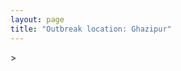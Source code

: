 ```yaml
---
layout: page
title: "Outbreak location: Ghazipur"
---
```

<div id="mapid">
<script src="https://buda-magenta.github.io/hazard_map/load_map.js"></script>
><script>
var marker_outbreak = L.marker([25.603508, 83.507454],{"autoPan": true}).addTo(map); marker_outbreak.bindTooltip("Ghazipur").openTooltip();

var circle_1 = L.circle([25.335649, 83.007629], {"pane": "markerPane", "color": "red", "fill": true, "fillOpacity": 0.2, "fillRule": "evenodd", "lineCap": "round", "lineJoin": "round", "opacity": 1.0, "radius": 220470, "stroke": true, "weight": 2}).addTo(map);
circle_1.bindTooltip("Varanasi<br>rank: 1<br>hazard index: 0.055118")

var circle_2 = L.circle([25.877933, 84.119959], {"pane": "markerPane", "color": "red", "fill": true, "fillOpacity": 0.2, "fillRule": "evenodd", "lineCap": "round", "lineJoin": "round", "opacity": 1.0, "radius": 198722, "stroke": true, "weight": 2}).addTo(map);
circle_2.bindTooltip("Ballia<br>rank: 2<br>hazard index: 0.049681")

var circle_3 = L.circle([28.651718, 77.221939], {"pane": "markerPane", "color": "red", "fill": true, "fillOpacity": 0.2, "fillRule": "evenodd", "lineCap": "round", "lineJoin": "round", "opacity": 1.0, "radius": 194902, "stroke": true, "weight": 2}).addTo(map);
circle_3.bindTooltip("Delhi<br>rank: 3<br>hazard index: 0.048726")

var circle_4 = L.circle([26.460914, 80.321759], {"pane": "markerPane", "color": "red", "fill": true, "fillOpacity": 0.2, "fillRule": "evenodd", "lineCap": "round", "lineJoin": "round", "opacity": 1.0, "radius": 143137, "stroke": true, "weight": 2}).addTo(map);
circle_4.bindTooltip("Kanpur<br>rank: 4<br>hazard index: 0.035784")

var circle_5 = L.circle([25.773344, 84.784977], {"pane": "markerPane", "color": "red", "fill": true, "fillOpacity": 0.2, "fillRule": "evenodd", "lineCap": "round", "lineJoin": "round", "opacity": 1.0, "radius": 106867, "stroke": true, "weight": 2}).addTo(map);
circle_5.bindTooltip("Chapra<br>rank: 5<br>hazard index: 0.026717")

var circle_6 = L.circle([25.438130, 81.833800], {"pane": "markerPane", "color": "red", "fill": true, "fillOpacity": 0.2, "fillRule": "evenodd", "lineCap": "round", "lineJoin": "round", "opacity": 1.0, "radius": 82440, "stroke": true, "weight": 2}).addTo(map);
circle_6.bindTooltip("Allahabad<br>rank: 6<br>hazard index: 0.020610")

var circle_7 = L.circle([28.570784, 77.327107], {"pane": "markerPane", "color": "red", "fill": true, "fillOpacity": 0.2, "fillRule": "evenodd", "lineCap": "round", "lineJoin": "round", "opacity": 1.0, "radius": 82119, "stroke": true, "weight": 2}).addTo(map);
circle_7.bindTooltip("Noida<br>rank: 7<br>hazard index: 0.020530")

var circle_8 = L.circle([26.148658, 85.340013], {"pane": "markerPane", "color": "red", "fill": true, "fillOpacity": 0.2, "fillRule": "evenodd", "lineCap": "round", "lineJoin": "round", "opacity": 1.0, "radius": 46561, "stroke": true, "weight": 2}).addTo(map);
circle_8.bindTooltip("Muzaffarpur<br>rank: 8<br>hazard index: 0.011640")

var circle_9 = L.circle([26.838100, 80.934600], {"pane": "markerPane", "color": "red", "fill": true, "fillOpacity": 0.2, "fillRule": "evenodd", "lineCap": "round", "lineJoin": "round", "opacity": 1.0, "radius": 45245, "stroke": true, "weight": 2}).addTo(map);
circle_9.bindTooltip("Lucknow<br>rank: 9<br>hazard index: 0.011311")

var circle_10 = L.circle([25.609324, 85.123525], {"pane": "markerPane", "color": "red", "fill": true, "fillOpacity": 0.2, "fillRule": "evenodd", "lineCap": "round", "lineJoin": "round", "opacity": 1.0, "radius": 42068, "stroke": true, "weight": 2}).addTo(map);
circle_10.bindTooltip("Patna<br>rank: 10<br>hazard index: 0.010517")

var circle_11 = L.circle([19.075990, 72.877393], {"pane": "markerPane", "color": "red", "fill": true, "fillOpacity": 0.2, "fillRule": "evenodd", "lineCap": "round", "lineJoin": "round", "opacity": 1.0, "radius": 26788, "stroke": true, "weight": 2}).addTo(map);
circle_11.bindTooltip("Mumbai<br>rank: 11<br>hazard index: 0.006697")

var circle_12 = L.circle([25.795593, 82.488341], {"pane": "markerPane", "color": "red", "fill": true, "fillOpacity": 0.2, "fillRule": "evenodd", "lineCap": "round", "lineJoin": "round", "opacity": 1.0, "radius": 25998, "stroke": true, "weight": 2}).addTo(map);
circle_12.bindTooltip("Jaunpur<br>rank: 12<br>hazard index: 0.006500")

var circle_13 = L.circle([22.541418, 88.357691], {"pane": "markerPane", "color": "red", "fill": true, "fillOpacity": 0.2, "fillRule": "evenodd", "lineCap": "round", "lineJoin": "round", "opacity": 1.0, "radius": 25610, "stroke": true, "weight": 2}).addTo(map);
circle_13.bindTooltip("Kolkata<br>rank: 13<br>hazard index: 0.006403")

var circle_14 = L.circle([25.720581, 85.255560], {"pane": "markerPane", "color": "red", "fill": true, "fillOpacity": 0.2, "fillRule": "evenodd", "lineCap": "round", "lineJoin": "round", "opacity": 1.0, "radius": 19778, "stroke": true, "weight": 2}).addTo(map);
circle_14.bindTooltip("Hajipur<br>rank: 14<br>hazard index: 0.004945")

var circle_15 = L.circle([26.671329, 83.364583], {"pane": "markerPane", "color": "red", "fill": true, "fillOpacity": 0.2, "fillRule": "evenodd", "lineCap": "round", "lineJoin": "round", "opacity": 1.0, "radius": 14334, "stroke": true, "weight": 2}).addTo(map);
circle_15.bindTooltip("Gorakhpur<br>rank: 15<br>hazard index: 0.003584")

var circle_16 = L.circle([25.954628, 83.647350], {"pane": "markerPane", "color": "red", "fill": true, "fillOpacity": 0.2, "fillRule": "evenodd", "lineCap": "round", "lineJoin": "round", "opacity": 1.0, "radius": 14174, "stroke": true, "weight": 2}).addTo(map);
circle_16.bindTooltip("Maunath Bhanjan<br>rank: 16<br>hazard index: 0.003544")

var circle_17 = L.circle([28.863842, 78.805778], {"pane": "markerPane", "color": "red", "fill": true, "fillOpacity": 0.2, "fillRule": "evenodd", "lineCap": "round", "lineJoin": "round", "opacity": 1.0, "radius": 13308, "stroke": true, "weight": 2}).addTo(map);
circle_17.bindTooltip("Moradabad<br>rank: 17<br>hazard index: 0.003327")

var circle_18 = L.circle([26.083143, 86.032571], {"pane": "markerPane", "color": "red", "fill": true, "fillOpacity": 0.2, "fillRule": "evenodd", "lineCap": "round", "lineJoin": "round", "opacity": 1.0, "radius": 13053, "stroke": true, "weight": 2}).addTo(map);
circle_18.bindTooltip("Darbhanga<br>rank: 18<br>hazard index: 0.003263")

var circle_19 = L.circle([24.796436, 85.007956], {"pane": "markerPane", "color": "red", "fill": true, "fillOpacity": 0.2, "fillRule": "evenodd", "lineCap": "round", "lineJoin": "round", "opacity": 1.0, "radius": 10862, "stroke": true, "weight": 2}).addTo(map);
circle_19.bindTooltip("Gaya<br>rank: 19<br>hazard index: 0.002716")

var circle_20 = L.circle([28.457876, 79.405571], {"pane": "markerPane", "color": "red", "fill": true, "fillOpacity": 0.2, "fillRule": "evenodd", "lineCap": "round", "lineJoin": "round", "opacity": 1.0, "radius": 10191, "stroke": true, "weight": 2}).addTo(map);
circle_20.bindTooltip("Bareilly<br>rank: 20<br>hazard index: 0.002548")

var circle_21 = L.circle([21.170200, 72.831100], {"pane": "markerPane", "color": "red", "fill": true, "fillOpacity": 0.2, "fillRule": "evenodd", "lineCap": "round", "lineJoin": "round", "opacity": 1.0, "radius": 9338, "stroke": true, "weight": 2}).addTo(map);
circle_21.bindTooltip("Surat<br>rank: 21<br>hazard index: 0.002335")

var circle_22 = L.circle([25.531031, 78.652689], {"pane": "markerPane", "color": "red", "fill": true, "fillOpacity": 0.2, "fillRule": "evenodd", "lineCap": "round", "lineJoin": "round", "opacity": 1.0, "radius": 7273, "stroke": true, "weight": 2}).addTo(map);
circle_22.bindTooltip("Jhansi<br>rank: 22<br>hazard index: 0.001818")

var circle_23 = L.circle([26.055318, 82.993139], {"pane": "markerPane", "color": "red", "fill": true, "fillOpacity": 0.2, "fillRule": "evenodd", "lineCap": "round", "lineJoin": "round", "opacity": 1.0, "radius": 6632, "stroke": true, "weight": 2}).addTo(map);
circle_23.bindTooltip("Nizamabad<br>rank: 23<br>hazard index: 0.001658")

var circle_24 = L.circle([25.286698, 87.132254], {"pane": "markerPane", "color": "red", "fill": true, "fillOpacity": 0.2, "fillRule": "evenodd", "lineCap": "round", "lineJoin": "round", "opacity": 1.0, "radius": 6373, "stroke": true, "weight": 2}).addTo(map);
circle_24.bindTooltip("Bhagalpur<br>rank: 24<br>hazard index: 0.001593")

var circle_25 = L.circle([30.909016, 75.851601], {"pane": "markerPane", "color": "red", "fill": true, "fillOpacity": 0.2, "fillRule": "evenodd", "lineCap": "round", "lineJoin": "round", "opacity": 1.0, "radius": 5814, "stroke": true, "weight": 2}).addTo(map);
circle_25.bindTooltip("Ludhiana<br>rank: 25<br>hazard index: 0.001454")

var circle_26 = L.circle([25.623457, 84.596839], {"pane": "markerPane", "color": "red", "fill": true, "fillOpacity": 0.2, "fillRule": "evenodd", "lineCap": "round", "lineJoin": "round", "opacity": 1.0, "radius": 5577, "stroke": true, "weight": 2}).addTo(map);
circle_26.bindTooltip("Arrah<br>rank: 26<br>hazard index: 0.001394")

var circle_27 = L.circle([26.131004, 84.391257], {"pane": "markerPane", "color": "red", "fill": true, "fillOpacity": 0.2, "fillRule": "evenodd", "lineCap": "round", "lineJoin": "round", "opacity": 1.0, "radius": 5337, "stroke": true, "weight": 2}).addTo(map);
circle_27.bindTooltip("Siwan<br>rank: 27<br>hazard index: 0.001334")

var circle_28 = L.circle([24.935635, 82.647701], {"pane": "markerPane", "color": "red", "fill": true, "fillOpacity": 0.2, "fillRule": "evenodd", "lineCap": "round", "lineJoin": "round", "opacity": 1.0, "radius": 5155, "stroke": true, "weight": 2}).addTo(map);
circle_28.bindTooltip("Mirzapur<br>rank: 28<br>hazard index: 0.001289")

var circle_29 = L.circle([25.280733, 83.125128], {"pane": "markerPane", "color": "red", "fill": true, "fillOpacity": 0.2, "fillRule": "evenodd", "lineCap": "round", "lineJoin": "round", "opacity": 1.0, "radius": 5013, "stroke": true, "weight": 2}).addTo(map);
circle_29.bindTooltip("Mughal Sarai<br>rank: 29<br>hazard index: 0.001253")

var circle_30 = L.circle([26.022697, 83.028873], {"pane": "markerPane", "color": "red", "fill": true, "fillOpacity": 0.2, "fillRule": "evenodd", "lineCap": "round", "lineJoin": "round", "opacity": 1.0, "radius": 4729, "stroke": true, "weight": 2}).addTo(map);
circle_30.bindTooltip("Azamgarh<br>rank: 30<br>hazard index: 0.001182")

var circle_31 = L.circle([24.197443, 82.666145], {"pane": "markerPane", "color": "red", "fill": true, "fillOpacity": 0.2, "fillRule": "evenodd", "lineCap": "round", "lineJoin": "round", "opacity": 1.0, "radius": 4705, "stroke": true, "weight": 2}).addTo(map);
circle_31.bindTooltip("Singrauli<br>rank: 31<br>hazard index: 0.001176")

var circle_32 = L.circle([26.269721, 82.994425], {"pane": "markerPane", "color": "red", "fill": true, "fillOpacity": 0.2, "fillRule": "evenodd", "lineCap": "round", "lineJoin": "round", "opacity": 1.0, "radius": 4526, "stroke": true, "weight": 2}).addTo(map);
circle_32.bindTooltip("Burhanpur<br>rank: 32<br>hazard index: 0.001132")

var circle_33 = L.circle([26.669512, 84.957411], {"pane": "markerPane", "color": "red", "fill": true, "fillOpacity": 0.2, "fillRule": "evenodd", "lineCap": "round", "lineJoin": "round", "opacity": 1.0, "radius": 4256, "stroke": true, "weight": 2}).addTo(map);
circle_33.bindTooltip("Motihari<br>rank: 33<br>hazard index: 0.001064")

var circle_34 = L.circle([25.264902, 82.985787], {"pane": "markerPane", "color": "red", "fill": true, "fillOpacity": 0.2, "fillRule": "evenodd", "lineCap": "round", "lineJoin": "round", "opacity": 1.0, "radius": 4021, "stroke": true, "weight": 2}).addTo(map);
circle_34.bindTooltip("Morvi<br>rank: 34<br>hazard index: 0.001005")

var circle_35 = L.circle([25.623400, 85.041700], {"pane": "markerPane", "color": "red", "fill": true, "fillOpacity": 0.2, "fillRule": "evenodd", "lineCap": "round", "lineJoin": "round", "opacity": 1.0, "radius": 3892, "stroke": true, "weight": 2}).addTo(map);
circle_35.bindTooltip("Dinapur Nizamat<br>rank: 35<br>hazard index: 0.000973")

var circle_36 = L.circle([26.638076, 82.059024], {"pane": "markerPane", "color": "red", "fill": true, "fillOpacity": 0.2, "fillRule": "evenodd", "lineCap": "round", "lineJoin": "round", "opacity": 1.0, "radius": 3774, "stroke": true, "weight": 2}).addTo(map);
circle_36.bindTooltip("Faizabad<br>rank: 36<br>hazard index: 0.000944")

var circle_37 = L.circle([25.895924, 82.437716], {"pane": "markerPane", "color": "red", "fill": true, "fillOpacity": 0.2, "fillRule": "evenodd", "lineCap": "round", "lineJoin": "round", "opacity": 1.0, "radius": 3749, "stroke": true, "weight": 2}).addTo(map);
circle_37.bindTooltip("Badlapur<br>rank: 37<br>hazard index: 0.000937")

var circle_38 = L.circle([25.572433, 83.609605], {"pane": "markerPane", "color": "red", "fill": true, "fillOpacity": 0.2, "fillRule": "evenodd", "lineCap": "round", "lineJoin": "round", "opacity": 1.0, "radius": 3612, "stroke": true, "weight": 2}).addTo(map);
circle_38.bindTooltip("Medinipur<br>rank: 38<br>hazard index: 0.000903")

var circle_39 = L.circle([26.242511, 82.296169], {"pane": "markerPane", "color": "red", "fill": true, "fillOpacity": 0.2, "fillRule": "evenodd", "lineCap": "round", "lineJoin": "round", "opacity": 1.0, "radius": 3465, "stroke": true, "weight": 2}).addTo(map);
circle_39.bindTooltip("Sultanpur<br>rank: 39<br>hazard index: 0.000866")

var circle_40 = L.circle([22.297314, 73.194257], {"pane": "markerPane", "color": "red", "fill": true, "fillOpacity": 0.2, "fillRule": "evenodd", "lineCap": "round", "lineJoin": "round", "opacity": 1.0, "radius": 3425, "stroke": true, "weight": 2}).addTo(map);
circle_40.bindTooltip("Vadodara<br>rank: 40<br>hazard index: 0.000856")

var circle_41 = L.circle([23.535048, 87.338043], {"pane": "markerPane", "color": "red", "fill": true, "fillOpacity": 0.2, "fillRule": "evenodd", "lineCap": "round", "lineJoin": "round", "opacity": 1.0, "radius": 3236, "stroke": true, "weight": 2}).addTo(map);
circle_41.bindTooltip("Durgapur<br>rank: 41<br>hazard index: 0.000809")

var circle_42 = L.circle([23.687130, 86.974659], {"pane": "markerPane", "color": "red", "fill": true, "fillOpacity": 0.2, "fillRule": "evenodd", "lineCap": "round", "lineJoin": "round", "opacity": 1.0, "radius": 3222, "stroke": true, "weight": 2}).addTo(map);
circle_42.bindTooltip("Asansol<br>rank: 42<br>hazard index: 0.000806")

var circle_43 = L.circle([27.175255, 78.009816], {"pane": "markerPane", "color": "red", "fill": true, "fillOpacity": 0.2, "fillRule": "evenodd", "lineCap": "round", "lineJoin": "round", "opacity": 1.0, "radius": 3218, "stroke": true, "weight": 2}).addTo(map);
circle_43.bindTooltip("Agra<br>rank: 43<br>hazard index: 0.000805")

var circle_44 = L.circle([24.900100, 84.018211], {"pane": "markerPane", "color": "red", "fill": true, "fillOpacity": 0.2, "fillRule": "evenodd", "lineCap": "round", "lineJoin": "round", "opacity": 1.0, "radius": 3148, "stroke": true, "weight": 2}).addTo(map);
circle_44.bindTooltip("Sasaram<br>rank: 44<br>hazard index: 0.000787")

var circle_45 = L.circle([31.292011, 75.568058], {"pane": "markerPane", "color": "red", "fill": true, "fillOpacity": 0.2, "fillRule": "evenodd", "lineCap": "round", "lineJoin": "round", "opacity": 1.0, "radius": 3106, "stroke": true, "weight": 2}).addTo(map);
circle_45.bindTooltip("Jalandhar<br>rank: 45<br>hazard index: 0.000777")

var circle_46 = L.circle([25.152471, 85.006878], {"pane": "markerPane", "color": "red", "fill": true, "fillOpacity": 0.2, "fillRule": "evenodd", "lineCap": "round", "lineJoin": "round", "opacity": 1.0, "radius": 3081, "stroke": true, "weight": 2}).addTo(map);
circle_46.bindTooltip("Jehanabad<br>rank: 46<br>hazard index: 0.000770")

var circle_47 = L.circle([28.753900, 77.399900], {"pane": "markerPane", "color": "red", "fill": true, "fillOpacity": 0.2, "fillRule": "evenodd", "lineCap": "round", "lineJoin": "round", "opacity": 1.0, "radius": 3039, "stroke": true, "weight": 2}).addTo(map);
circle_47.bindTooltip("Khora<br>rank: 47<br>hazard index: 0.000760")

var circle_48 = L.circle([27.437194, 79.489129], {"pane": "markerPane", "color": "red", "fill": true, "fillOpacity": 0.2, "fillRule": "evenodd", "lineCap": "round", "lineJoin": "round", "opacity": 1.0, "radius": 2961, "stroke": true, "weight": 2}).addTo(map);
circle_48.bindTooltip("Farrukhabad<br>rank: 48<br>hazard index: 0.000740")

var circle_49 = L.circle([26.791073, 84.560107], {"pane": "markerPane", "color": "red", "fill": true, "fillOpacity": 0.2, "fillRule": "evenodd", "lineCap": "round", "lineJoin": "round", "opacity": 1.0, "radius": 2838, "stroke": true, "weight": 2}).addTo(map);
circle_49.bindTooltip("Bettiah<br>rank: 49<br>hazard index: 0.000710")

var circle_50 = L.circle([26.423847, 83.762732], {"pane": "markerPane", "color": "red", "fill": true, "fillOpacity": 0.2, "fillRule": "evenodd", "lineCap": "round", "lineJoin": "round", "opacity": 1.0, "radius": 2767, "stroke": true, "weight": 2}).addTo(map);
circle_50.bindTooltip("Deoria<br>rank: 50<br>hazard index: 0.000692")

var circle_51 = L.circle([28.428262, 77.002700], {"pane": "markerPane", "color": "red", "fill": true, "fillOpacity": 0.2, "fillRule": "evenodd", "lineCap": "round", "lineJoin": "round", "opacity": 1.0, "radius": 2755, "stroke": true, "weight": 2}).addTo(map);
circle_51.bindTooltip("Gurgaon<br>rank: 51<br>hazard index: 0.000689")

var circle_52 = L.circle([29.988077, 77.508130], {"pane": "markerPane", "color": "red", "fill": true, "fillOpacity": 0.2, "fillRule": "evenodd", "lineCap": "round", "lineJoin": "round", "opacity": 1.0, "radius": 2621, "stroke": true, "weight": 2}).addTo(map);
circle_52.bindTooltip("Saharanpur<br>rank: 52<br>hazard index: 0.000655")

var circle_53 = L.circle([28.402979, 77.310384], {"pane": "markerPane", "color": "red", "fill": true, "fillOpacity": 0.2, "fillRule": "evenodd", "lineCap": "round", "lineJoin": "round", "opacity": 1.0, "radius": 2529, "stroke": true, "weight": 2}).addTo(map);
circle_53.bindTooltip("Faridabad<br>rank: 53<br>hazard index: 0.000632")

var circle_54 = L.circle([25.562071, 84.015672], {"pane": "markerPane", "color": "red", "fill": true, "fillOpacity": 0.2, "fillRule": "evenodd", "lineCap": "round", "lineJoin": "round", "opacity": 1.0, "radius": 2506, "stroke": true, "weight": 2}).addTo(map);
circle_54.bindTooltip("Buxar<br>rank: 54<br>hazard index: 0.000627")

var circle_55 = L.circle([26.724789, 82.793269], {"pane": "markerPane", "color": "red", "fill": true, "fillOpacity": 0.2, "fillRule": "evenodd", "lineCap": "round", "lineJoin": "round", "opacity": 1.0, "radius": 2449, "stroke": true, "weight": 2}).addTo(map);
circle_55.bindTooltip("Basti<br>rank: 55<br>hazard index: 0.000612")

var circle_56 = L.circle([27.059011, 84.206464], {"pane": "markerPane", "color": "red", "fill": true, "fillOpacity": 0.2, "fillRule": "evenodd", "lineCap": "round", "lineJoin": "round", "opacity": 1.0, "radius": 2414, "stroke": true, "weight": 2}).addTo(map);
circle_56.bindTooltip("Bagaha<br>rank: 56<br>hazard index: 0.000604")

var circle_57 = L.circle([23.795281, 86.430964], {"pane": "markerPane", "color": "red", "fill": true, "fillOpacity": 0.2, "fillRule": "evenodd", "lineCap": "round", "lineJoin": "round", "opacity": 1.0, "radius": 2411, "stroke": true, "weight": 2}).addTo(map);
circle_57.bindTooltip("Dhanbad<br>rank: 57<br>hazard index: 0.000603")

var circle_58 = L.circle([25.196826, 76.000893], {"pane": "markerPane", "color": "red", "fill": true, "fillOpacity": 0.2, "fillRule": "evenodd", "lineCap": "round", "lineJoin": "round", "opacity": 1.0, "radius": 2047, "stroke": true, "weight": 2}).addTo(map);
circle_58.bindTooltip("Kota<br>rank: 58<br>hazard index: 0.000512")

var circle_59 = L.circle([28.901090, 76.580193], {"pane": "markerPane", "color": "red", "fill": true, "fillOpacity": 0.2, "fillRule": "evenodd", "lineCap": "round", "lineJoin": "round", "opacity": 1.0, "radius": 2005, "stroke": true, "weight": 2}).addTo(map);
circle_59.bindTooltip("Rohtak<br>rank: 59<br>hazard index: 0.000501")

var circle_60 = L.circle([21.237947, 81.633683], {"pane": "markerPane", "color": "red", "fill": true, "fillOpacity": 0.2, "fillRule": "evenodd", "lineCap": "round", "lineJoin": "round", "opacity": 1.0, "radius": 1831, "stroke": true, "weight": 2}).addTo(map);
circle_60.bindTooltip("Raipur<br>rank: 60<br>hazard index: 0.000458")

var circle_61 = L.circle([32.718561, 74.858092], {"pane": "markerPane", "color": "red", "fill": true, "fillOpacity": 0.2, "fillRule": "evenodd", "lineCap": "round", "lineJoin": "round", "opacity": 1.0, "radius": 1791, "stroke": true, "weight": 2}).addTo(map);
circle_61.bindTooltip("Jammu<br>rank: 61<br>hazard index: 0.000448")

var circle_62 = L.circle([12.979120, 77.591300], {"pane": "markerPane", "color": "red", "fill": true, "fillOpacity": 0.2, "fillRule": "evenodd", "lineCap": "round", "lineJoin": "round", "opacity": 1.0, "radius": 1760, "stroke": true, "weight": 2}).addTo(map);
circle_62.bindTooltip("Bangalore<br>rank: 62<br>hazard index: 0.000440")

var circle_63 = L.circle([29.000653, 77.768229], {"pane": "markerPane", "color": "red", "fill": true, "fillOpacity": 0.2, "fillRule": "evenodd", "lineCap": "round", "lineJoin": "round", "opacity": 1.0, "radius": 1697, "stroke": true, "weight": 2}).addTo(map);
circle_63.bindTooltip("Meerut<br>rank: 63<br>hazard index: 0.000424")

var circle_64 = L.circle([26.575504, 80.613762], {"pane": "markerPane", "color": "red", "fill": true, "fillOpacity": 0.2, "fillRule": "evenodd", "lineCap": "round", "lineJoin": "round", "opacity": 1.0, "radius": 1658, "stroke": true, "weight": 2}).addTo(map);
circle_64.bindTooltip("Unnao<br>rank: 64<br>hazard index: 0.000415")

var circle_65 = L.circle([19.194329, 72.970178], {"pane": "markerPane", "color": "red", "fill": true, "fillOpacity": 0.2, "fillRule": "evenodd", "lineCap": "round", "lineJoin": "round", "opacity": 1.0, "radius": 1498, "stroke": true, "weight": 2}).addTo(map);
circle_65.bindTooltip("Thane<br>rank: 65<br>hazard index: 0.000375")

var circle_66 = L.circle([23.021624, 72.579707], {"pane": "markerPane", "color": "red", "fill": true, "fillOpacity": 0.2, "fillRule": "evenodd", "lineCap": "round", "lineJoin": "round", "opacity": 1.0, "radius": 1264, "stroke": true, "weight": 2}).addTo(map);
circle_66.bindTooltip("Ahmedabad<br>rank: 66<br>hazard index: 0.000316")

var circle_67 = L.circle([26.250000, 81.250000], {"pane": "markerPane", "color": "red", "fill": true, "fillOpacity": 0.2, "fillRule": "evenodd", "lineCap": "round", "lineJoin": "round", "opacity": 1.0, "radius": 1263, "stroke": true, "weight": 2}).addTo(map);
circle_67.bindTooltip("Rae Bareli<br>rank: 67<br>hazard index: 0.000316")

var circle_68 = L.circle([17.388786, 78.461065], {"pane": "markerPane", "color": "red", "fill": true, "fillOpacity": 0.2, "fillRule": "evenodd", "lineCap": "round", "lineJoin": "round", "opacity": 1.0, "radius": 1232, "stroke": true, "weight": 2}).addTo(map);
circle_68.bindTooltip("Hyderabad<br>rank: 68<br>hazard index: 0.000308")

var circle_69 = L.circle([26.915458, 75.818982], {"pane": "markerPane", "color": "red", "fill": true, "fillOpacity": 0.2, "fillRule": "evenodd", "lineCap": "round", "lineJoin": "round", "opacity": 1.0, "radius": 1196, "stroke": true, "weight": 2}).addTo(map);
circle_69.bindTooltip("Jaipur<br>rank: 69<br>hazard index: 0.000299")

var circle_70 = L.circle([27.876990, 78.137290], {"pane": "markerPane", "color": "red", "fill": true, "fillOpacity": 0.2, "fillRule": "evenodd", "lineCap": "round", "lineJoin": "round", "opacity": 1.0, "radius": 1128, "stroke": true, "weight": 2}).addTo(map);
circle_70.bindTooltip("Aligarh<br>rank: 70<br>hazard index: 0.000282")

var circle_71 = L.circle([25.476300, 80.339500], {"pane": "markerPane", "color": "red", "fill": true, "fillOpacity": 0.2, "fillRule": "evenodd", "lineCap": "round", "lineJoin": "round", "opacity": 1.0, "radius": 1125, "stroke": true, "weight": 2}).addTo(map);
circle_71.bindTooltip("Banda<br>rank: 71<br>hazard index: 0.000281")

var circle_72 = L.circle([29.003314, 77.016732], {"pane": "markerPane", "color": "red", "fill": true, "fillOpacity": 0.2, "fillRule": "evenodd", "lineCap": "round", "lineJoin": "round", "opacity": 1.0, "radius": 1119, "stroke": true, "weight": 2}).addTo(map);
circle_72.bindTooltip("Sonipat<br>rank: 72<br>hazard index: 0.000280")

var circle_73 = L.circle([18.521428, 73.854454], {"pane": "markerPane", "color": "red", "fill": true, "fillOpacity": 0.2, "fillRule": "evenodd", "lineCap": "round", "lineJoin": "round", "opacity": 1.0, "radius": 1117, "stroke": true, "weight": 2}).addTo(map);
circle_73.bindTooltip("Pune<br>rank: 73<br>hazard index: 0.000279")

var circle_74 = L.circle([28.733400, 77.298600], {"pane": "markerPane", "color": "red", "fill": true, "fillOpacity": 0.2, "fillRule": "evenodd", "lineCap": "round", "lineJoin": "round", "opacity": 1.0, "radius": 1112, "stroke": true, "weight": 2}).addTo(map);
circle_74.bindTooltip("Loni<br>rank: 74<br>hazard index: 0.000278")

var circle_75 = L.circle([13.083694, 80.270186], {"pane": "markerPane", "color": "red", "fill": true, "fillOpacity": 0.2, "fillRule": "evenodd", "lineCap": "round", "lineJoin": "round", "opacity": 1.0, "radius": 1073, "stroke": true, "weight": 2}).addTo(map);
circle_75.bindTooltip("Chennai<br>rank: 75<br>hazard index: 0.000268")

var circle_76 = L.circle([26.716413, 88.430992], {"pane": "markerPane", "color": "red", "fill": true, "fillOpacity": 0.2, "fillRule": "evenodd", "lineCap": "round", "lineJoin": "round", "opacity": 1.0, "radius": 1068, "stroke": true, "weight": 2}).addTo(map);
circle_76.bindTooltip("Siliguri<br>rank: 76<br>hazard index: 0.000267")

var circle_77 = L.circle([30.733442, 76.779714], {"pane": "markerPane", "color": "red", "fill": true, "fillOpacity": 0.2, "fillRule": "evenodd", "lineCap": "round", "lineJoin": "round", "opacity": 1.0, "radius": 1039, "stroke": true, "weight": 2}).addTo(map);
circle_77.bindTooltip("Chandigarh<br>rank: 77<br>hazard index: 0.000260")

var circle_78 = L.circle([27.633333, 77.583333], {"pane": "markerPane", "color": "red", "fill": true, "fillOpacity": 0.2, "fillRule": "evenodd", "lineCap": "round", "lineJoin": "round", "opacity": 1.0, "radius": 929, "stroke": true, "weight": 2}).addTo(map);
circle_78.bindTooltip("Mathura<br>rank: 78<br>hazard index: 0.000232")

var circle_79 = L.circle([31.634308, 74.873679], {"pane": "markerPane", "color": "red", "fill": true, "fillOpacity": 0.2, "fillRule": "evenodd", "lineCap": "round", "lineJoin": "round", "opacity": 1.0, "radius": 889, "stroke": true, "weight": 2}).addTo(map);
circle_79.bindTooltip("Amritsar<br>rank: 79<br>hazard index: 0.000222")

var circle_80 = L.circle([28.660965, 76.834676], {"pane": "markerPane", "color": "red", "fill": true, "fillOpacity": 0.2, "fillRule": "evenodd", "lineCap": "round", "lineJoin": "round", "opacity": 1.0, "radius": 883, "stroke": true, "weight": 2}).addTo(map);
circle_80.bindTooltip("Bahadurgarh<br>rank: 80<br>hazard index: 0.000221")

var circle_81 = L.circle([29.211757, 78.961731], {"pane": "markerPane", "color": "red", "fill": true, "fillOpacity": 0.2, "fillRule": "evenodd", "lineCap": "round", "lineJoin": "round", "opacity": 1.0, "radius": 880, "stroke": true, "weight": 2}).addTo(map);
circle_81.bindTooltip("Kashipur<br>rank: 81<br>hazard index: 0.000220")

var circle_82 = L.circle([26.180598, 91.753943], {"pane": "markerPane", "color": "red", "fill": true, "fillOpacity": 0.2, "fillRule": "evenodd", "lineCap": "round", "lineJoin": "round", "opacity": 1.0, "radius": 869, "stroke": true, "weight": 2}).addTo(map);
circle_82.bindTooltip("Guwahati<br>rank: 82<br>hazard index: 0.000217")

var circle_83 = L.circle([29.391275, 76.977167], {"pane": "markerPane", "color": "red", "fill": true, "fillOpacity": 0.2, "fillRule": "evenodd", "lineCap": "round", "lineJoin": "round", "opacity": 1.0, "radius": 818, "stroke": true, "weight": 2}).addTo(map);
circle_83.bindTooltip("Panipat<br>rank: 83<br>hazard index: 0.000205")

var circle_84 = L.circle([24.700385, 78.518668], {"pane": "markerPane", "color": "red", "fill": true, "fillOpacity": 0.2, "fillRule": "evenodd", "lineCap": "round", "lineJoin": "round", "opacity": 1.0, "radius": 771, "stroke": true, "weight": 2}).addTo(map);
circle_84.bindTooltip("Lalitpur<br>rank: 84<br>hazard index: 0.000193")

var circle_85 = L.circle([22.591260, 88.390964], {"pane": "markerPane", "color": "red", "fill": true, "fillOpacity": 0.2, "fillRule": "evenodd", "lineCap": "round", "lineJoin": "round", "opacity": 1.0, "radius": 749, "stroke": true, "weight": 2}).addTo(map);
circle_85.bindTooltip("Bidhan Nagar<br>rank: 85<br>hazard index: 0.000187")

var circle_86 = L.circle([19.169335, 77.311013], {"pane": "markerPane", "color": "red", "fill": true, "fillOpacity": 0.2, "fillRule": "evenodd", "lineCap": "round", "lineJoin": "round", "opacity": 1.0, "radius": 698, "stroke": true, "weight": 2}).addTo(map);
circle_86.bindTooltip("Nanded Waghala<br>rank: 86<br>hazard index: 0.000175")

var circle_87 = L.circle([24.500000, 81.000000], {"pane": "markerPane", "color": "red", "fill": true, "fillOpacity": 0.2, "fillRule": "evenodd", "lineCap": "round", "lineJoin": "round", "opacity": 1.0, "radius": 696, "stroke": true, "weight": 2}).addTo(map);
circle_87.bindTooltip("Satna<br>rank: 87<br>hazard index: 0.000174")

var circle_88 = L.circle([23.250000, 87.750000], {"pane": "markerPane", "color": "red", "fill": true, "fillOpacity": 0.2, "fillRule": "evenodd", "lineCap": "round", "lineJoin": "round", "opacity": 1.0, "radius": 653, "stroke": true, "weight": 2}).addTo(map);
circle_88.bindTooltip("Barddhaman<br>rank: 88<br>hazard index: 0.000163")

var circle_89 = L.circle([24.759267, 81.655000], {"pane": "markerPane", "color": "red", "fill": true, "fillOpacity": 0.2, "fillRule": "evenodd", "lineCap": "round", "lineJoin": "round", "opacity": 1.0, "radius": 647, "stroke": true, "weight": 2}).addTo(map);
circle_89.bindTooltip("Rewa<br>rank: 89<br>hazard index: 0.000162")

var circle_90 = L.circle([29.301826, 76.338471], {"pane": "markerPane", "color": "red", "fill": true, "fillOpacity": 0.2, "fillRule": "evenodd", "lineCap": "round", "lineJoin": "round", "opacity": 1.0, "radius": 635, "stroke": true, "weight": 2}).addTo(map);
circle_90.bindTooltip("Jind<br>rank: 90<br>hazard index: 0.000159")

var circle_91 = L.circle([25.512719, 86.090571], {"pane": "markerPane", "color": "red", "fill": true, "fillOpacity": 0.2, "fillRule": "evenodd", "lineCap": "round", "lineJoin": "round", "opacity": 1.0, "radius": 630, "stroke": true, "weight": 2}).addTo(map);
circle_91.bindTooltip("Begusarai<br>rank: 91<br>hazard index: 0.000158")

var circle_92 = L.circle([23.370035, 85.325013], {"pane": "markerPane", "color": "red", "fill": true, "fillOpacity": 0.2, "fillRule": "evenodd", "lineCap": "round", "lineJoin": "round", "opacity": 1.0, "radius": 626, "stroke": true, "weight": 2}).addTo(map);
circle_92.bindTooltip("Ranchi<br>rank: 92<br>hazard index: 0.000157")

var circle_93 = L.circle([15.398403, 73.812918], {"pane": "markerPane", "color": "red", "fill": true, "fillOpacity": 0.2, "fillRule": "evenodd", "lineCap": "round", "lineJoin": "round", "opacity": 1.0, "radius": 625, "stroke": true, "weight": 2}).addTo(map);
circle_93.bindTooltip("Vasco Da Gama<br>rank: 93<br>hazard index: 0.000156")

var circle_94 = L.circle([29.448006, 77.740685], {"pane": "markerPane", "color": "red", "fill": true, "fillOpacity": 0.2, "fillRule": "evenodd", "lineCap": "round", "lineJoin": "round", "opacity": 1.0, "radius": 606, "stroke": true, "weight": 2}).addTo(map);
circle_94.bindTooltip("Muzaffarnagar<br>rank: 94<br>hazard index: 0.000152")

var circle_95 = L.circle([28.651718, 77.221939], {"pane": "markerPane", "color": "red", "fill": true, "fillOpacity": 0.2, "fillRule": "evenodd", "lineCap": "round", "lineJoin": "round", "opacity": 1.0, "radius": 598, "stroke": true, "weight": 2}).addTo(map);
circle_95.bindTooltip("Dehri<br>rank: 95<br>hazard index: 0.000150")

var circle_96 = L.circle([22.383333, 82.133333], {"pane": "markerPane", "color": "red", "fill": true, "fillOpacity": 0.2, "fillRule": "evenodd", "lineCap": "round", "lineJoin": "round", "opacity": 1.0, "radius": 598, "stroke": true, "weight": 2}).addTo(map);
circle_96.bindTooltip("Bilaspur<br>rank: 96<br>hazard index: 0.000150")

var circle_97 = L.circle([25.843539, 80.918004], {"pane": "markerPane", "color": "red", "fill": true, "fillOpacity": 0.2, "fillRule": "evenodd", "lineCap": "round", "lineJoin": "round", "opacity": 1.0, "radius": 596, "stroke": true, "weight": 2}).addTo(map);
circle_97.bindTooltip("Fatehpur<br>rank: 97<br>hazard index: 0.000149")

var circle_98 = L.circle([22.305199, 70.802834], {"pane": "markerPane", "color": "red", "fill": true, "fillOpacity": 0.2, "fillRule": "evenodd", "lineCap": "round", "lineJoin": "round", "opacity": 1.0, "radius": 594, "stroke": true, "weight": 2}).addTo(map);
circle_98.bindTooltip("Rajkot<br>rank: 98<br>hazard index: 0.000149")

var circle_99 = L.circle([27.109667, 81.918329], {"pane": "markerPane", "color": "red", "fill": true, "fillOpacity": 0.2, "fillRule": "evenodd", "lineCap": "round", "lineJoin": "round", "opacity": 1.0, "radius": 580, "stroke": true, "weight": 2}).addTo(map);
circle_99.bindTooltip("Gonda<br>rank: 99<br>hazard index: 0.000145")

var circle_100 = L.circle([28.740613, 77.835426], {"pane": "markerPane", "color": "red", "fill": true, "fillOpacity": 0.2, "fillRule": "evenodd", "lineCap": "round", "lineJoin": "round", "opacity": 1.0, "radius": 572, "stroke": true, "weight": 2}).addTo(map);
circle_100.bindTooltip("Hapur<br>rank: 100<br>hazard index: 0.000143")
</script>
</div>